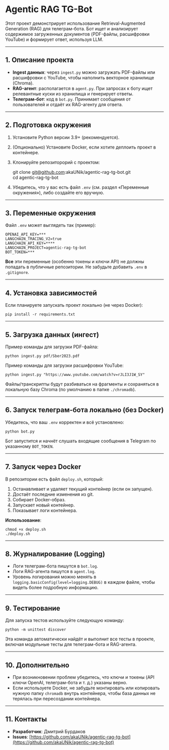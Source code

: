 # Agentic RAG TG-Bot

Этот проект демонстрирует использование Retrieval-Augmented Generation (RAG) для телеграм-бота. Бот ищет и анализирует содержимое загруженных документов (PDF-файлы, расшифровки YouTube) и формирует ответ, используя LLM.

---

## 1. Описание проекта

- **Ingest данных**: через `ingest.py` можно загружать PDF-файлы или расшифровки с YouTube, чтобы наполнить векторное хранилище (Chroma).
- **RAG-агент**: располагается в `agent.py`. При запросах к боту ищет релевантные куски из хранилища и генерирует ответы.
- **Телеграм-бот**: код в `bot.py`. Принимает сообщения от пользователей и отдаёт их RAG-агенту для ответа.

---

## 2. Подготовка окружения

1. Установите Python версии 3.9+ (рекомендуется).
2. (Опционально) Установите Docker, если хотите деплоить проект в контейнере.
3. Клонируйте репозиторорий с проектом:

    git clone git@github.com:akaUNik/agentic-rag-tg-bot.git  
    cd agentic-rag-tg-bot

4. Убедитесь, что у вас есть файл `.env` (см. раздел «Переменные окружения»), либо создайте его вручную.

---

## 3. Переменные окружения

Файл `.env` может выглядеть так (пример):

    OPENAI_API_KEY=***
    LANGCHAIN_TRACING_V2=true
    LANGCHAIN_API_KEY=****
    LANGCHAIN_PROJECT=agentic-rag-tg-bot
    BOT_TOKEN=***

**Все** эти переменные (особенно токены и ключи API) не должны попадать в публичные репозитории. Не забудьте добавить `.env` в `.gitignore`.

---

## 4. Установка зависимостей

Если планируете запускать проект локально (не через Docker):

    pip install -r requirements.txt

---

## 5. Загрузка данных (ингест)

Пример команды для загрузки PDF-файла:

    python ingest.py pdf/Sber2023.pdf

Пример команды для загрузки расшифровки YouTube:

    python ingest.py "https://www.youtube.com/watch?v=rJLI3J1W_SY"

Файлы/транскрипты будут разбиваться на фрагменты и сохраняться в локальную базу Chroma (по умолчанию в папке `./chromadb`).

---

## 6. Запуск телеграм-бота локально (без Docker)

Убедитесь, что ваш `.env` корректен и всё установлено:

    python bot.py

Бот запустится и начнёт слушать входящие сообщения в Telegram по указанному `BOT_TOKEN`.

---

## 7. Запуск через Docker

В репозитории есть файл `deploy.sh`, который:
1. Останавливает и удаляет текущий контейнер (если он запущен).
2. Достаёт последние изменения из git.
3. Собирает Docker-образ.
4. Запускает новый контейнер.
5. Показывает логи контейнера.

**Использование**:

    chmod +x deploy.sh
    ./deploy.sh

---

## 8. Журналирование (Logging)

- Логи телеграм-бота пишутся в `bot.log`.
- Логи RAG-агента пишутся в `agent.log`.
- Уровень логирования можно менять в `logging.basicConfig(level=logging.DEBUG)` в каждом файле, чтобы видеть более подробную информацию.

---

## 9. Тестирование

Для запуска тестов используйте следующую команду:

    python -m unittest discover

Эта команда автоматически найдёт и выполнит все тесты в проекте, включая модульные тесты для телеграм-бота и RAG-агента.

---

## 10. Дополнительно

- При возникновении проблем убедитесь, что ключи и токены (API ключи OpenAI, телеграм-бота и т. д.) указаны верно.
- Если используете Docker, не забудьте монтировать или копировать нужную папку `chromadb` внутрь контейнера, чтобы база данных не терялась при пересоздании контейнера.

---

## 11. Контакты

- **Разработчик**: Дмитрий Бурдаков
- **Issues**: [https://github.com/akaUNik/agentic-rag-tg-bot](https://github.com/akaUNik/agentic-rag-tg-bot)